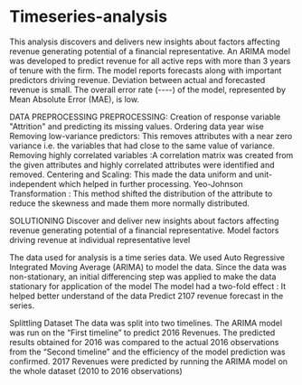 # Timeseries-analysis
This  analysis discovers and delivers new insights about factors affecting revenue generating potential of a financial representative.
An ARIMA model was developed to predict revenue for all active reps with more than 3 years of tenure with the firm.
The model reports forecasts along with important predictors driving revenue.
Deviation between actual and forecasted revenue is small.
The overall error rate (----) of the model, represented by Mean Absolute Error (MAE), is low.

DATA PREPROCESSING
PREPROCESSING: Creation of response variable "Attrition" and predicting its missing values.
Ordering data year wise 
Removing low-variance predictors: This removes attributes with a near zero variance i.e. the variables that had close to the same value of variance. 
Removing highly correlated variables :A correlation matrix was created from the given attributes and highly correlated attributes were identified and removed. Centering and Scaling: This made the data uniform and unit-independent which helped in further processing. 
Yeo-Johnson Transformation : This method shifted the distribution of the attribute to reduce the skewness and made them more normally distributed.

SOLUTIONING 
Discover and deliver new insights about factors affecting revenue generating potential of a financial representative.
Model factors driving revenue  at individual representative level


The data used for analysis is a time series data.
We used Auto Regressive Integrated Moving Average (ARIMA)  to model the data. 
Since the data was non-stationary, an initial differencing step was applied to make the data stationary for application of the model 
The model had a two-fold effect : 
It helped better understand of the data 
Predict 2107 revenue forecast in the series. 

 
 
Splittling Dataset
The data was split into two timelines. 
The ARIMA model was run on the “First timeline” to predict 2016 Revenues. 
The predicted results obtained for 2016 was compared to the actual 2016 observations from the “Second timeline” and the efficiency of the model prediction was confirmed. 
2017 Revenues were predicted by running the ARIMA model on the whole dataset (2010 to 2016 observations) 
